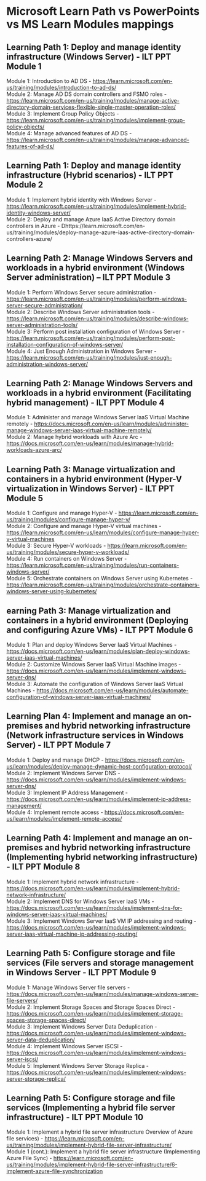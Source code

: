# Microsoft Learn Path vs PowerPoints vs MS Learn Modules mappings

## Learning Path 1: Deploy and manage identity infrastructure (Windows Server) - ILT PPT Module 1

Module 1: Introduction to AD DS - https://learn.microsoft.com/en-us/training/modules/introduction-to-ad-ds/<br>
Module 2: Manage AD DS domain controllers and FSMO roles - https://learn.microsoft.com/en-us/training/modules/manage-active-directory-domain-services-flexible-single-master-operation-roles/<br>
Module 3: Implement Group Policy Objects - https://learn.microsoft.com/en-us/training/modules/implement-group-policy-objects/<br>
Module 4: Manage advanced features of AD DS - https://learn.microsoft.com/en-us/training/modules/manage-advanced-features-of-ad-ds/<br>

## Learning Path 1: Deploy and manage identity infrastructure (Hybrid scenarios) - ILT PPT Module 2

Module 1: Implement hybrid identity with Windows Server - https://learn.microsoft.com/en-us/training/modules/implement-hybrid-identity-windows-server/<br>
Module 2: Deploy and manage Azure IaaS Active Directory domain controllers in Azure - Dhttps://learn.microsoft.com/en-us/training/modules/deploy-manage-azure-iaas-active-directory-domain-controllers-azure/<br>

## Learning Path 2: Manage Windows Servers and workloads in a hybrid environment (Windows Server administration) – ILT PPT Module 3

Module 1: Perform Windows Server secure administration - https://learn.microsoft.com/en-us/training/modules/perform-windows-server-secure-administration/<br>
Module 2: Describe Windows Server administration tools - https://learn.microsoft.com/en-us/training/modules/describe-windows-server-administration-tools/<br>
Module 3: Perform post installation configuration of Windows Server - https://learn.microsoft.com/en-us/training/modules/perform-post-installation-configuration-of-windows-server/<br>
Module 4: Just Enough Administration in Windows Server - https://learn.microsoft.com/en-us/training/modules/just-enough-administration-windows-server/<br>

## Learning Path 2: Manage Windows Servers and workloads in a hybrid environment (Facilitating hybrid management)  - ILT PPT Module 4

Module 1: Administer and manage Windows Server IaaS Virtual Machine remotely - https://docs.microsoft.com/en-us/learn/modules/administer-manage-windows-server-iaas-virtual-machine-remotely/<br>
Module 2: Manage hybrid workloads with Azure Arc - https://docs.microsoft.com/en-us/learn/modules/manage-hybrid-workloads-azure-arc/<br>

## Learning Path 3: Manage virtualization and containers in a hybrid environment (Hyper-V virtualization in Windows Server) - ILT PPT Module 5

Module 1: Configure and manage Hyper-V - https://learn.microsoft.com/en-us/training/modules/configure-manage-hyper-v/<br>
Module 2: Configure and manage Hyper-V virtual machines - https://learn.microsoft.com/en-us/learn/modules/configure-manage-hyper-v-virtual-machines<br>
Module 3: Secure Hyper-V workloads - https://learn.microsoft.com/en-us/training/modules/secure-hyper-v-workloads/<br>
Module 4: Run containers on Windows Server - https://learn.microsoft.com/en-us/training/modules/run-containers-windows-server/<br>
Module 5: Orchestrate containers on Windows Server using Kubernetes - https://learn.microsoft.com/en-us/training/modules/orchestrate-containers-windows-server-using-kubernetes/<br>
 
## earning Path 3: Manage virtualization and containers in a hybrid environment (Deploying and configuring Azure VMs)  - ILT PPT Module 6

Module 1: Plan and deploy Windows Server IaaS Virtual Machines - https://docs.microsoft.com/en-us/learn/modules/plan-deploy-windows-server-iaas-virtual-machines/<br>
Module 2: Customize Windows Server IaaS Virtual Machine images - https://docs.microsoft.com/en-us/learn/modules/implement-windows-server-dns/<br>
Module 3: Automate the configuration of Windows Server IaaS Virtual Machines - https://docs.microsoft.com/en-us/learn/modules/automate-configuration-of-windows-server-iaas-virtual-machines/<br>

## Learning Plan 4: Implement and manage an on-premises and hybrid networking infrastructure (Network infrastructure services in Windows Server) - ILT PPT Module 7

Module 1: Deploy and manage DHCP - https://docs.microsoft.com/en-us/learn/modules/deploy-manage-dynamic-host-configuration-protocol/<br>
Module 2: Implement Windows Server DNS - https://docs.microsoft.com/en-us/learn/modules/implement-windows-server-dns/<br>
Module 3: Implement IP Address Management - https://docs.microsoft.com/en-us/learn/modules/implement-ip-address-management/<br>
Module 4: Implement remote access - https://docs.microsoft.com/en-us/learn/modules/implement-remote-access/<br>

## Learning Path 4:  Implement and manage an on-premises and hybrid networking infrastructure (Implementing hybrid networking infrastructure) - ILT PPT Module 8

Module 1: Implement hybrid network infrastructure - https://docs.microsoft.com/en-us/learn/modules/implement-hybrid-network-infrastructure/<br>
Module 2: Implement DNS for Windows Server IaaS VMs - https://docs.microsoft.com/en-us/learn/modules/implement-dns-for-windows-server-iaas-virtual-machines/<br>
Module 3: Implement Windows Server IaaS VM IP addressing and routing - https://docs.microsoft.com/en-us/learn/modules/implement-windows-server-iaas-virtual-machine-ip-addressing-routing/<br>

## Learning Path 5: Configure storage and file services (File servers and storage management in Windows Server - ILT PPT Module 9

Module 1: Manage Windows Server file servers - https://docs.microsoft.com/en-us/learn/modules/manage-windows-server-file-servers/<br>
Module 2: Implement Storage Spaces and Storage Spaces Direct - https://docs.microsoft.com/en-us/learn/modules/implement-storage-spaces-storage-spaces-direct/<br>
Module 3: Implement Windows Server Data Deduplication - https://docs.microsoft.com/en-us/learn/modules/implement-windows-server-data-deduplication/<br>
Module 4: Implement Windows Server iSCSI - https://docs.microsoft.com/en-us/learn/modules/implement-windows-server-iscsi/<br>
Module 5: Implement Windows Server Storage Replica - https://docs.microsoft.com/en-us/learn/modules/implement-windows-server-storage-replica/<br>

## Learning Path 5: Configure storage and file services (Implementing a hybrid file server infrastructure)  - ILT PPT Module 10

Module 1: Implement a hybrid file server infrastructure Overview of Azure file services) - https://learn.microsoft.com/en-us/training/modules/implement-hybrid-file-server-infrastructure/<br>
Module 1 (cont.): Implement a hybrid file server infrastructure (Implementing Azure File Sync) - https://learn.microsoft.com/en-us/training/modules/implement-hybrid-file-server-infrastructure/6-implement-azure-file-synchronization<br>

